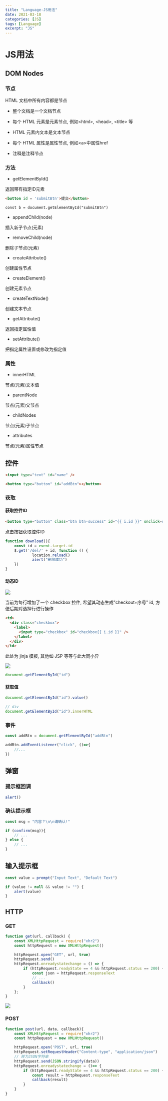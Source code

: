 ```yaml
---
title: "Language-JS用法"
date: 2021-03-18
categories: [JS]
tags: [Language]
excerpt: "JS"
---
```


# JS用法

## DOM Nodes

### 节点

HTML 文档中所有内容都是节点

- 整个文档是一个文档节点

- 每个 HTML 元素是元素节点, 例如\<html>, \<head>, \<title> 等

- HTML 元素内文本是文本节点

- 每个 HTML 属性是属性节点, 例如\<a>中属性href
  
- 注释是注释节点

### 方法

- getElementById() 

返回带有指定ID元素

```html
<button id = 'submitBtn'>提交</button>

const b = document.getElementById("submitBtn")
```

- appendChild(node)

插入新子节点(元素)

- removeChild(node)

删除子节点(元素)

- createAttribute()

创建属性节点

- createElement()

创建元素节点

- createTextNode()

创建文本节点

- getAttribute()

返回指定属性值

- setAttribute()

把指定属性设置或修改为指定值

### 属性

- innerHTML

节点(元素)文本值

- parentNode

节点(元素)父节点

- childNodes

节点(元素)子节点

- attributes

节点(元素)属性节点

## 控件

```html
<input type="text" id="name" />

<button type="button" id="addBtn"></button>
```

### 获取

#### 获取控件ID

```html
<button type="button" class="btn btn-success" id="{{ i.id }}" onclick=download()>下载</button>
```

点击按钮获取控件ID

```js
function download(){
    const id = event.target.id
    $.get('/del/' + id, function () {
            location.reload()
            alert("删除成功")
    })
}
```

#### 动态ID

![](/Resource/Imgur/20200829232106.png)

当前为每行增加了一个 checkbox 控件, 希望其动态生成"checkout+序号" id, 方便后期对选择行进行操作

```html
<td>
  <div class="checkbox">
    <label>
      <input type="checkbox" id="checkbox{{ i.id }}" />
    </label>
  </div>
</td>
```

此处为 jinja 模板, 其他如 JSP 等等与此大同小异

![](/Resource/Imgur/20200829232740.png)

```js
document.getElementById("id")
```

#### 获取值

```js
document.getElementById("id").value()

// div
document.getElementById("id").innerHTML
```

### 事件

```js
const addBtn = document.getElementById("addBtn")

addBtn.addEventListener("click", ()=>{
    //...
})
```

## 弹窗

### 提示框回调

```js
alert()
```

### 确认提示框

```js
const msg = "内容？\n\n请确认!"

if (confirm(msg)){
    // ...
} else {
    // ...
}
```

## 输入提示框

```js
const value = prompt("Input Text", "Default Text")

if (value != null && value != "") {
    alert(value)
}
```

## HTTP

### GET

```js
function get(url, callback) {
    const XMLHttpRequest = require("xhr2")
    const httpRequest = new XMLHttpRequest()

    httpRequest.open("GET", url, true)
    httpRequest.send()
    httpRequest.onreadystatechange = () => {
        if (httpRequest.readyState == 4 && httpRequest.status == 200) {
            const json = httpRequest.responseText
            // ...
            callback()
        }
    };
}
```

![](/Resource/Imgur/20211113_204754.jpg)

### POST

```js
function post(url, data, callback){
    const XMLHttpRequest = require("xhr2")
    const httpRequest = new XMLHttpRequest()

    httpRequest.open('POST', url, true)
    httpRequest.setRequestHeader("Content-type", "application/json")
    // 转为JSON字符串
    httpRequest.send(JSON.stringify(data))
    httpRequest.onreadystatechange = ()=> {
        if (httpRequest.readyState == 4 && httpRequest.status == 200) {
            const result = httpRequest.responseText
            callback(result)
        }
    }
}
```
